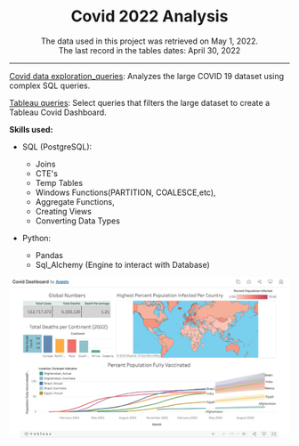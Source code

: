 <h1 align = "center"> Covid 2022 Analysis </h1>

<p align = "center">The data used in this project was retrieved on May 1, 2022. <br>
    The last record in the tables dates: April 30, 2022 </p>
    

---


[Covid data exploration_queries](covid_dataexploration_queries.sql): Analyzes the large COVID 19 dataset using complex SQL queries.
    
[Tableau queries](./tableau_covid_sql_queries.sql): Select queries that filters the large dataset to create a Tableau Covid Dashboard.

**Skills used:**
- SQL (PostgreSQL): 
    - Joins
    -  CTE's
    -  Temp Tables
    -  Windows Functions(PARTITION, COALESCE,etc), 
    -  Aggregate Functions,
    -  Creating Views
    -  Converting Data Types

- Python:
    - Pandas 
    - Sql_Alchemy (Engine to interact with Database)
    

![Covid DashBoard](covid_dashboard2022.png)
